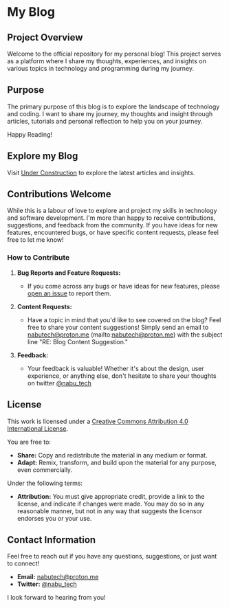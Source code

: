 # My Blog

## Project Overview

Welcome to the official repository for my personal blog! This project serves as a platform where I share my thoughts, experiences, and insights on various topics in technology and programming during my journey.

## Purpose

The primary purpose of this blog is to explore the landscape of technology and coding. I want to share my journey, my thoughts and insight through articles, tutorials and personal reflection to help you on your journey. 

Happy Reading!

## Explore my Blog

Visit [Under Construction](#) to explore the latest articles and insights.

## Contributions Welcome

While this is a labour of love to explore and project my skills in technology and software development. I'm more than happy to receive contributions, suggestions, and feedback from the community. If you have ideas for new features, encountered bugs, or have specific content requests, please feel free to let me know!

### How to Contribute

1. **Bug Reports and Feature Requests:**
   - If you come across any bugs or have ideas for new features, please [open an issue](../../issues) to report them.

2. **Content Requests:**
   - Have a topic in mind that you'd like to see covered on the blog? Feel free to share your content suggestions! Simply send an email to nabutech@proton.me (mailto:nabutech@proton.me) with the subject line "RE: Blog Content Suggestion."

3. **Feedback:**
   - Your feedback is valuable! Whether it's about the design, user experience, or anything else, don't hesitate to share your thoughts on twitter [@nabu_tech](https://twitter.com/nabu_tech)

## License

This work is licensed under a [Creative Commons Attribution 4.0 International License](http://creativecommons.org/licenses/by/4.0/).

You are free to:
- **Share:** Copy and redistribute the material in any medium or format.
- **Adapt:** Remix, transform, and build upon the material for any purpose, even commercially.

Under the following terms:
- **Attribution:** You must give appropriate credit, provide a link to the license, and indicate if changes were made. You may do so in any reasonable manner, but not in any way that suggests the licensor endorses you or your use.

## Contact Information

Feel free to reach out if you have any questions, suggestions, or just want to connect!

- **Email:** [nabutech@proton.me](mailto:nabutech@proton.me)
- **Twitter:** [@nabu_tech](https://twitter.com/nabu_tech)

I look forward to hearing from you!




